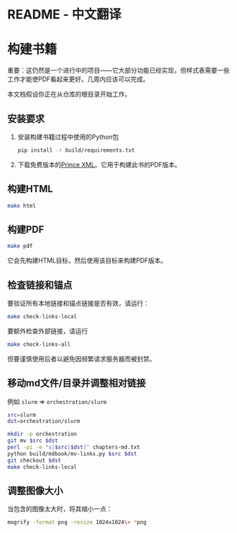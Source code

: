 # README - 中文翻译

# 构建书籍

重要：这仍然是一个进行中的项目——它大部分功能已经实现，但样式表需要一些工作才能使PDF看起来更好。几周内应该可以完成。

本文档假设你正在从仓库的根目录开始工作。

## 安装要求

1. 安装构建书籍过程中使用的Python包
   ```sh
   pip install -r build/requirements.txt
   ```

2. 下载免费版本的[Prince XML](https://www.princexml.com/download/)。它用于构建此书的PDF版本。

## 构建HTML

```sh
make html
```

## 构建PDF

```sh
make pdf
```

它会先构建HTML目标，然后使用该目标来构建PDF版本。

## 检查链接和锚点

要验证所有本地链接和锚点链接是否有效，请运行：
```sh
make check-links-local
```

要额外检查外部链接，请运行
```sh
make check-links-all
```
但要谨慎使用后者以避免因频繁请求服务器而被封禁。

## 移动md文件/目录并调整相对链接

例如 `slurm` => `orchestration/slurm`
```sh
src=slurm
dst=orchestration/slurm

mkdir -p orchestration
git mv $src $dst
perl -pi -e "s|$src|$dst|" chapters-md.txt
python build/mdbook/mv-links.py $src $dst
git checkout $dst
make check-links-local
```

## 调整图像大小

当包含的图像太大时，将其缩小一点：

```sh
mogrify -format png -resize 1024x1024\> *png
```